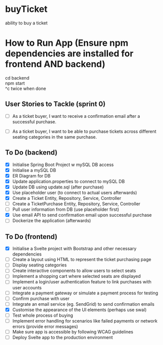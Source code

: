 # buyTicket
ability to buy a ticket

# How to Run App (Ensure npm dependencies are installed for frontend AND backend)
cd backend <br />
npm start <br />
^c twice when done

## User Stories to Tackle (sprint 0)
- [ ] As a ticket buyer, I want to receive a confirmation email after a successful purchase.
- [ ] As a ticket buyer, I want to be able to purchase tickets across different seating categories in the same purchase.


## To Do (backend)
- [x] Initialise Spring Boot Project w mySQL DB access
- [x] Initialise a mySQL DB
- [x] ER Diagram for DB
- [x] Update application.properties to connect to mySQL DB
- [x] Update DB using update.sql (after purchase)
- [x] Use placeholder user (to connect to actual users afterwards)
- [x] Create a Ticket Entity, Repository, Service, Controller
- [ ] Create a TicketPurchase Entity, Repository, Service, Controller
- [ ] Pull user information from DB (use placeholder first)
- [X] Use email API to send confirmation email upon successful purchase
- [ ] Dockerize the application (afterwards)

## To Do (frontend)
- [x] Initialise a Svelte project with Bootstrap and other necessary dependencies
- [ ] Create a layout using HTML to represent the ticket purchasing page
- [ ] Display seating categories
- [ ] Create interactive components to allow users to select seats
- [ ] Implement a shopping cart where selected seats are displayed
- [ ] Implement a login/user authentication feature to link purchases with user accounts
- [ ] Integrate a payment gateway or simulate a payment process for testing
- [ ] Confirm purchase with user
- [ ] Integrate an email service (eg. SendGrid) to send confirmation emails
- [x] Customise the appearance of the UI elements (perhaps use swal)
- [ ] Test whole process of buying
- [ ] Implement error handling for scenarios like failed payments or network errors (provide error messages)
- [ ] Make sure app is accessible by following WCAG guidelines
- [ ] Deploy Svelte app to the production environment
